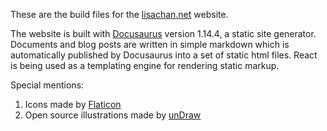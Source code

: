 These are the build files for the [lisachan.net](https://lisachan.net) website. 

The website is built with [Docusaurus](https://docusaurus.io/) version 1.14.4, a static site generator. Documents and blog posts are written in simple markdown which is automatically published by Docusaurus into a set of static html files. React is being used as a templating engine for rendering static markup. 


Special mentions:
1. Icons made by [Flaticon](https://www.flaticon.com/authors/vectors-market)
2. Open source illustrations made by [unDraw](https://undraw.co/)
